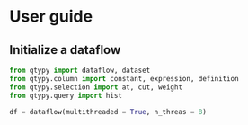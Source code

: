 # User guide

## Initialize a dataflow


```python
from qtypy import dataflow, dataset
from qtypy.column import constant, expression, definition
from qtypy.selection import at, cut, weight
from qtypy.query import hist
```

```python
df = dataflow(multithreaded = True, n_threas = 8)
```
